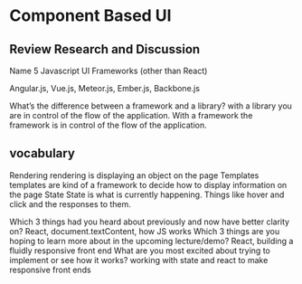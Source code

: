 # Component Based UI

## Review Research and Discussion

Name 5 Javascript UI Frameworks (other than React)

Angular.js, Vue.js, Meteor.js, Ember.js, Backbone.js
<!--https://raygun.com/blog/popular-javascript-frameworks/-->

What’s the difference between a framework and a library?
with a library you are in control of the flow of the application. With a framework the framework is in control of the flow of the application.

## vocabulary

Rendering
rendering is displaying an object on the page
Templates
templates are kind of a framework to decide how to display information on the page
State
State is what is currently happening. Things like hover and click and the responses to them.

Which 3 things had you heard about previously and now have better clarity on?
React, document.textContent, how JS works
Which 3 things are you hoping to learn more about in the upcoming lecture/demo?
React, building a fluidly responsive front end
What are you most excited about trying to implement or see how it works?
working with state and react to make responsive front ends